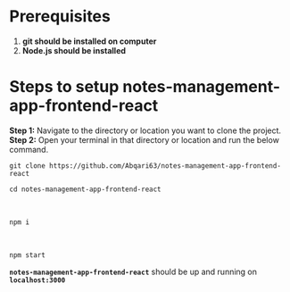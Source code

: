 # Prerequisites
  1) **git should be installed on computer**
  2) **Node.js should be installed**

# Steps to setup notes-management-app-frontend-react  
  **Step 1:** Navigate to the directory or location you want to clone the project.  
  **Step 2:** Open your terminal in that directory or location and run the below command.  
    <pre>`git clone https://github.com/Abqari63/notes-management-app-frontend-react`</pre> 
    <pre>`cd notes-management-app-frontend-react`</pre>  
    <pre>`npm i`</pre>  
    <pre>`npm start`</pre>  
    
**`notes-management-app-frontend-react`** should be up and running on **`localhost:3000`**
